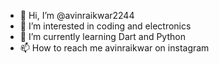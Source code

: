 - 👋 Hi, I’m @avinraikwar2244
- 👀 I’m interested in coding and electronics
- 🌱 I’m currently learning Dart and Python
- 📫 How to reach me avinraikwar on instagram

<!---
avinraikwar2244/avinraikwar2244 is a ✨ special ✨ repository because its `README.md` (this file) appears on your GitHub profile.
You can click the Preview link to take a look at your changes.
--->
